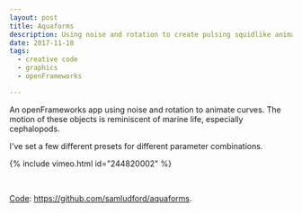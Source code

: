 ```yaml
---
layout: post
title: Aquaforms
description: Using noise and rotation to create pulsing squidlike animations
date: 2017-11-18
tags:
  - creative code
  - graphics
  - openFrameworks

---
```


An openFrameworks app using noise and rotation to animate curves. The motion of these objects is reminiscent of marine life, especially cephalopods.

I've set a few different presets for different parameter combinations.

{% include vimeo.html id="244820002" %}

<br />

<u>Code</u>: <a href="https://github.com/samludford/aquaforms">https://github.com/samludford/aquaforms</a>.
